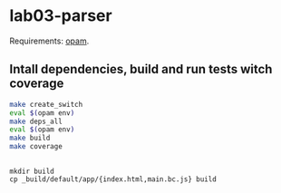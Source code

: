 # lab03-parser

Requirements: [opam](https://opam.ocaml.org/).

## Intall dependencies, build and run tests witch coverage

```sh
make create_switch
eval $(opam env)
make deps_all
eval $(opam env)
make build
make coverage
```

## 

```
mkdir build
cp _build/default/app/{index.html,main.bc.js} build
```

